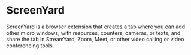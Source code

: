 # ScreenYard
ScreenYard is a browser extension that creates a tab where you can add other micro windows, with resources, counters, cameras, or texts, and share the tab in StreamYard, Zoom, Meet, or other video calling or video conferencing tools.
